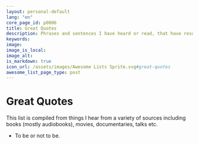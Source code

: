 ```yaml
---
layout: personal-default
lang: "en"
core_page_id: p0006
title: Great Quotes
description: Phrases and sentences I have heard or read, that have resonated with me.
keywords: 
image: 
image_is_local: 
image_alt: 
is_markdown: true
icon_url: /assets/images/Awesome Lists Sprite.svg#great-quotes
awesome_list_page_type: post
---
```


# Great Quotes

This list is compiled from things I hear from a variety of sources including books (mostly audiobooks), movies, documentaries, talks etc.

- To be or not to be.